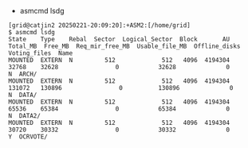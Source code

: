 <p><img alt="" src="https://velog.velcdn.com/images/greendev/post/ff373829-c077-4b75-9c5e-b0226d303a2a/image.png" /></p>
<p><img alt="" src="https://velog.velcdn.com/images/greendev/post/5e5a3ae8-2f99-4f59-a43a-626a9cc41a9e/image.png" />
<img alt="" src="https://velog.velcdn.com/images/greendev/post/bbcadd6c-eeed-41a8-a452-4a957aded333/image.png" /></p>
<ul>
<li>asmcmd lsdg</li>
</ul>
<pre><code>[grid@catjin2 20250221-20:09:20]:+ASM2:[/home/grid]
$ asmcmd lsdg
State    Type    Rebal  Sector  Logical_Sector  Block       AU  Total_MB  Free_MB  Req_mir_free_MB  Usable_file_MB  Offline_disks  Voting_files  Name
MOUNTED  EXTERN  N         512             512   4096  4194304     32768    32628                0           32628              0             N  ARCH/
MOUNTED  EXTERN  N         512             512   4096  4194304    131072   130896                0          130896              0             N  DATA/
MOUNTED  EXTERN  N         512             512   4096  4194304     65536    65384                0           65384              0             N  DATA2/
MOUNTED  EXTERN  N         512             512   4096  4194304     30720    30332                0           30332              0             Y  OCRVOTE/
</code></pre>